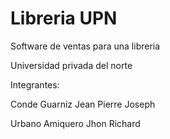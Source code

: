 # Libreria UPN

Software de ventas para una libreria

Universidad privada del norte

Integrantes:

Conde Guarniz Jean Pierre Joseph

Urbano Amiquero Jhon Richard
